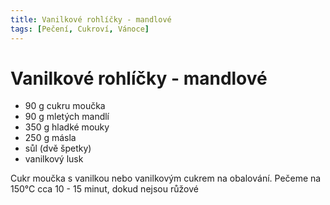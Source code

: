 ```yaml
---
title: Vanilkové rohlíčky - mandlové
tags: [Pečení, Cukroví, Vánoce]
---
```


# Vanilkové rohlíčky - mandlové

* 90 g cukru moučka
* 90 g mletých mandlí
* 350 g hladké mouky
* 250 g másla
* sůl (dvě špetky)
* vanilkový lusk

Cukr moučka s vanilkou nebo vanilkovým cukrem na obalování.
Pečeme na 150°C cca 10 - 15 minut, dokud nejsou růžové
